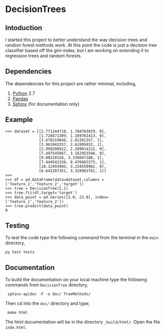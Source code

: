 # DecisionTrees


## Intoduction
I started this project to better understand the way decision trees and random forest methods work.  At this point the code is just a decision tree classifier based off the gini-index, but I am working on extending it to regression trees and random forests.

## Dependencies
The dependencies for this project are rather minimal, including,

1. <a href="https://www.python.org/">Python</a> 2.7
2. <a href="http://pandas.pydata.org/">Pandas</a>
3. <a href="http://www.sphinx-doc.org/en/stable/">Sphinx</a> (for documentation only)

## Example

	>>> dataset = [[2.771244718, 1.784783929, 0],
			       [1.728571309, 1.169761413, 0],
			       [3.678319846, 2.81281357, 1],
			       [3.961043357, 2.61995032, 1],
			       [2.999208922, 2.209014212, 0],
			       [7.497545867, 3.162953546, 0],
			       [9.00220326, 3.339047188, 1],
			       [7.444542326, 0.476683375, 1],
			       [10.12493903, 3.234550982, 0],
			       [6.642287351, 3.319983761, 1]]
	>>> 
	>>> df = pd.DataFrame(data=dataset,columns =['feature_1','feature_2','target'])
	>>> tree = DecisionTree(2,1)
	>>> tree.fit(df,target='target')
	>>> data_point = pd.Series([2.0, 23.0], index=['feature_1','feature_2'])
	>>> tree.predict(data_point)
	0

## Testing
To test the code type the following command from the terminal in the <code>main</code> directory,

	py.test tests

## Documentation

To build the documentation on your local machine type the following commands from <code>DecisionTree</code> directory,

<code> sphinx-apidoc -F -o doc/ TreeMethods/ </code>

Then cd into the <code>doc/</code> directory and type,

<code> make html </code>

The html documentation will be in the directory <code>_build/html/</code>.  Open the file <code>inde.html</code>.

